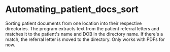 # Automating_patient_docs_sort

Sorting patient documents from one location into their respective directories.
The program extracts text from the patient referral letters and matches it to the patient's name and DOB in the directory name.
If there's a match, the referral letter is moved to the directory. Only works with PDFs for now.
